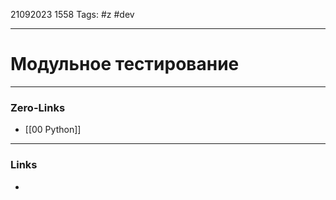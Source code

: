 21092023 1558
Tags: #z #dev

---
# Модульное тестирование

---
### Zero-Links
- [[00 Python]]

---
### Links
- 